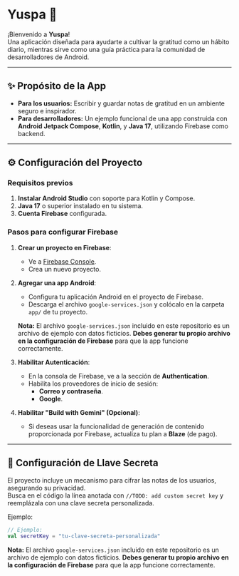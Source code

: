 # Yuspa 🌟

¡Bienvenido a **Yuspa**!  
Una aplicación diseñada para ayudarte a cultivar la gratitud como un hábito diario, mientras sirve como una guía práctica para la comunidad de desarrolladores de Android.

---

## ✨ Propósito de la App

- **Para los usuarios:** Escribir y guardar notas de gratitud en un ambiente seguro e inspirador.
- **Para desarrolladores:** Un ejemplo funcional de una app construida con **Android Jetpack Compose**, **Kotlin**, y **Java 17**, utilizando Firebase como backend.

---

## ⚙️ Configuración del Proyecto

### Requisitos previos

1. **Instalar Android Studio** con soporte para Kotlin y Compose.
2. **Java 17** o superior instalado en tu sistema.
3. **Cuenta Firebase** configurada.

### Pasos para configurar Firebase

1. **Crear un proyecto en Firebase**:
   - Ve a [Firebase Console](https://console.firebase.google.com).
   - Crea un nuevo proyecto.

2. **Agregar una app Android**:
   - Configura tu aplicación Android en el proyecto de Firebase.
   - Descarga el archivo `google-services.json` y colócalo en la carpeta `app/` de tu proyecto.

   **Nota:** El archivo `google-services.json` incluido en este repositorio es un archivo de ejemplo con datos ficticios. **Debes generar tu propio archivo en la configuración de Firebase** para que la app funcione correctamente.

3. **Habilitar Autenticación**:
   - En la consola de Firebase, ve a la sección de **Authentication**.
   - Habilita los proveedores de inicio de sesión:
     - **Correo y contraseña**.
     - **Google**.

4. **Habilitar "Build with Gemini" (Opcional)**:
   - Si deseas usar la funcionalidad de generación de contenido proporcionada por Firebase, actualiza tu plan a **Blaze** (de pago).

---

## 🔐 Configuración de Llave Secreta

El proyecto incluye un mecanismo para cifrar las notas de los usuarios, asegurando su privacidad.  
Busca en el código la línea anotada con `//TODO: add custom secret key` y reemplázala con una clave secreta personalizada.

Ejemplo:

```kotlin
// Ejemplo:
val secretKey = "tu-clave-secreta-personalizada"
```

 **Nota:** El archivo `google-services.json` incluido en este repositorio es un archivo de ejemplo con datos ficticios. **Debes generar tu propio archivo en la configuración de Firebase** para que la app funcione correctamente.

